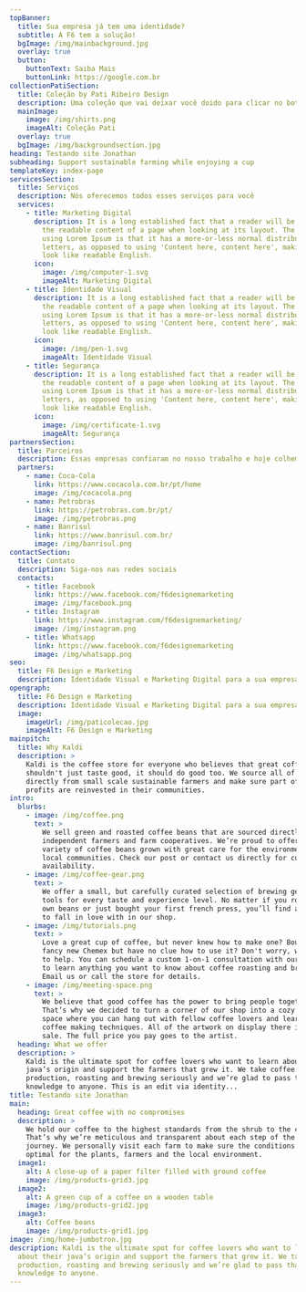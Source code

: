 ```yaml
---
topBanner:
  title: Sua empresa já tem uma identidade?
  subtitle: A F6 tem a solução!
  bgImage: /img/mainbackground.jpg
  overlay: true
  button:
    buttonText: Saiba Mais
    buttonLink: https://google.com.br
collectionPatiSection:
  title: Coleção by Pati Ribeiro Design
  description: Uma coleção que vai deixar você doido para clicar no botão abaixo!
  mainImage:
    image: /img/shirts.png
    imageAlt: Coleção Pati
  overlay: true
  bgImage: /img/backgroundsection.jpg
heading: Testando site Jonathan
subheading: Support sustainable farming while enjoying a cup
templateKey: index-page
servicesSection:
  title: Serviços
  description: Nós oferecemos todos esses serviços para você
  services:
    - title: Marketing Digital
      description: It is a long established fact that a reader will be distracted by
        the readable content of a page when looking at its layout. The point of
        using Lorem Ipsum is that it has a more-or-less normal distribution of
        letters, as opposed to using 'Content here, content here', making it
        look like readable English.
      icon:
        image: /img/computer-1.svg
        imageAlt: Marketing Digital
    - title: Identidade Visual
      description: It is a long established fact that a reader will be distracted by
        the readable content of a page when looking at its layout. The point of
        using Lorem Ipsum is that it has a more-or-less normal distribution of
        letters, as opposed to using 'Content here, content here', making it
        look like readable English.
      icon:
        image: /img/pen-1.svg
        imageAlt: Identidade Visual
    - title: Segurança
      description: It is a long established fact that a reader will be distracted by
        the readable content of a page when looking at its layout. The point of
        using Lorem Ipsum is that it has a more-or-less normal distribution of
        letters, as opposed to using 'Content here, content here', making it
        look like readable English.
      icon:
        image: /img/certificate-1.svg
        imageAlt: Segurança
partnersSection:
  title: Parceiros
  description: Essas empresas confiaram no nosso trabalho e hoje colhem os resultados
  partners:
    - name: Coca-Cola
      link: https://www.cocacola.com.br/pt/home
      image: /img/cocacola.png
    - name: Petrobras
      link: https://petrobras.com.br/pt/
      image: /img/petrobras.png
    - name: Banrisul
      link: https://www.banrisul.com.br/
      image: /img/banrisul.png
contactSection:
  title: Contato
  description: Siga-nos nas redes sociais
  contacts:
    - title: Facebook
      link: https://www.facebook.com/f6designemarketing
      image: /img/facebook.png
    - title: Instagram
      link: https://www.instagram.com/f6designemarketing/
      image: /img/instagram.png
    - title: Whatsapp
      link: https://www.facebook.com/f6designemarketing
      image: /img/whatsapp.png
seo:
  title: F6 Design e Marketing
  description: Identidade Visual e Marketing Digital para a sua empresa
opengraph:
  title: F6 Design e Marketing
  description: Identidade Visual e Marketing Digital para a sua empresa
  image:
    imageUrl: /img/paticolecao.jpg
    imageAlt: F6 Design e Marketing
mainpitch:
  title: Why Kaldi
  description: >
    Kaldi is the coffee store for everyone who believes that great coffee
    shouldn't just taste good, it should do good too. We source all of our beans
    directly from small scale sustainable farmers and make sure part of the
    profits are reinvested in their communities.
intro:
  blurbs:
    - image: /img/coffee.png
      text: >
        We sell green and roasted coffee beans that are sourced directly from
        independent farmers and farm cooperatives. We’re proud to offer a
        variety of coffee beans grown with great care for the environment and
        local communities. Check our post or contact us directly for current
        availability.
    - image: /img/coffee-gear.png
      text: >
        We offer a small, but carefully curated selection of brewing gear and
        tools for every taste and experience level. No matter if you roast your
        own beans or just bought your first french press, you’ll find a gadget
        to fall in love with in our shop.
    - image: /img/tutorials.png
      text: >
        Love a great cup of coffee, but never knew how to make one? Bought a
        fancy new Chemex but have no clue how to use it? Don't worry, we’re here
        to help. You can schedule a custom 1-on-1 consultation with our baristas
        to learn anything you want to know about coffee roasting and brewing.
        Email us or call the store for details.
    - image: /img/meeting-space.png
      text: >
        We believe that good coffee has the power to bring people together.
        That’s why we decided to turn a corner of our shop into a cozy meeting
        space where you can hang out with fellow coffee lovers and learn about
        coffee making techniques. All of the artwork on display there is for
        sale. The full price you pay goes to the artist.
  heading: What we offer
  description: >
    Kaldi is the ultimate spot for coffee lovers who want to learn about their
    java’s origin and support the farmers that grew it. We take coffee
    production, roasting and brewing seriously and we’re glad to pass that
    knowledge to anyone. This is an edit via identity...
title: Testando site Jonathan
main:
  heading: Great coffee with no compromises
  description: >
    We hold our coffee to the highest standards from the shrub to the cup.
    That’s why we’re meticulous and transparent about each step of the coffee’s
    journey. We personally visit each farm to make sure the conditions are
    optimal for the plants, farmers and the local environment.
  image1:
    alt: A close-up of a paper filter filled with ground coffee
    image: /img/products-grid3.jpg
  image2:
    alt: A green cup of a coffee on a wooden table
    image: /img/products-grid2.jpg
  image3:
    alt: Coffee beans
    image: /img/products-grid1.jpg
image: /img/home-jumbotron.jpg
description: Kaldi is the ultimate spot for coffee lovers who want to learn
  about their java’s origin and support the farmers that grew it. We take coffee
  production, roasting and brewing seriously and we’re glad to pass that
  knowledge to anyone.
---
```

